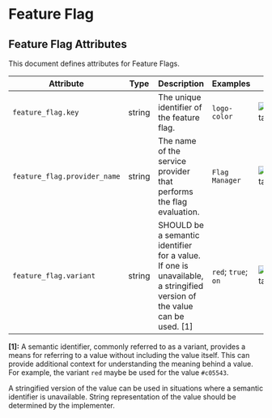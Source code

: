 
<!--- Hugo front matter used to generate the website version of this page:
--->

<!-- NOTE: THIS FILE IS AUTOGENERATED. DO NOT EDIT BY HAND. -->
<!-- see templates/registry/markdown/attribute_namespace.md.j2 -->

# Feature Flag



## Feature Flag Attributes

This document defines attributes for Feature Flags.


| Attribute  | Type | Description  | Examples  | Stability |
|---|---|---|---|---|
| `feature_flag.key` | string | The unique identifier of the feature flag. | `logo-color` | ![Experimental](https://img.shields.io/badge/-experimental-blue) |
| `feature_flag.provider_name` | string | The name of the service provider that performs the flag evaluation. | `Flag Manager` | ![Experimental](https://img.shields.io/badge/-experimental-blue) |
| `feature_flag.variant` | string | SHOULD be a semantic identifier for a value. If one is unavailable, a stringified version of the value can be used. [1] | `red`; `true`; `on` | ![Experimental](https://img.shields.io/badge/-experimental-blue) |


**[1]:** A semantic identifier, commonly referred to as a variant, provides a means
for referring to a value without including the value itself. This can
provide additional context for understanding the meaning behind a value.
For example, the variant `red` maybe be used for the value `#c05543`.

A stringified version of the value can be used in situations where a
semantic identifier is unavailable. String representation of the value
should be determined by the implementer.

